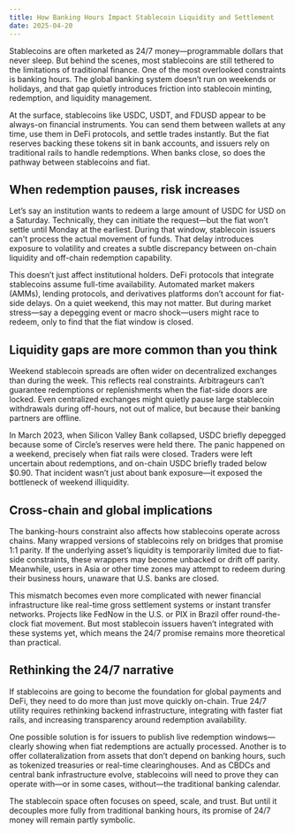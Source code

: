 ```yaml
---
title: How Banking Hours Impact Stablecoin Liquidity and Settlement
date: 2025-04-20
---
```


Stablecoins are often marketed as 24/7 money—programmable dollars that never sleep. But behind the scenes, most stablecoins are still tethered to the limitations of traditional finance. One of the most overlooked constraints is banking hours. The global banking system doesn’t run on weekends or holidays, and that gap quietly introduces friction into stablecoin minting, redemption, and liquidity management.

At the surface, stablecoins like USDC, USDT, and FDUSD appear to be always-on financial instruments. You can send them between wallets at any time, use them in DeFi protocols, and settle trades instantly. But the fiat reserves backing these tokens sit in bank accounts, and issuers rely on traditional rails to handle redemptions. When banks close, so does the pathway between stablecoins and fiat.

## When redemption pauses, risk increases

Let’s say an institution wants to redeem a large amount of USDC for USD on a Saturday. Technically, they can initiate the request—but the fiat won’t settle until Monday at the earliest. During that window, stablecoin issuers can't process the actual movement of funds. That delay introduces exposure to volatility and creates a subtle discrepancy between on-chain liquidity and off-chain redemption capability.

This doesn’t just affect institutional holders. DeFi protocols that integrate stablecoins assume full-time availability. Automated market makers (AMMs), lending protocols, and derivatives platforms don’t account for fiat-side delays. On a quiet weekend, this may not matter. But during market stress—say a depegging event or macro shock—users might race to redeem, only to find that the fiat window is closed.

## Liquidity gaps are more common than you think

Weekend stablecoin spreads are often wider on decentralized exchanges than during the week. This reflects real constraints. Arbitrageurs can’t guarantee redemptions or replenishments when the fiat-side doors are locked. Even centralized exchanges might quietly pause large stablecoin withdrawals during off-hours, not out of malice, but because their banking partners are offline.

In March 2023, when Silicon Valley Bank collapsed, USDC briefly depegged because some of Circle’s reserves were held there. The panic happened on a weekend, precisely when fiat rails were closed. Traders were left uncertain about redemptions, and on-chain USDC briefly traded below $0.90. That incident wasn’t just about bank exposure—it exposed the bottleneck of weekend illiquidity.

## Cross-chain and global implications

The banking-hours constraint also affects how stablecoins operate across chains. Many wrapped versions of stablecoins rely on bridges that promise 1:1 parity. If the underlying asset’s liquidity is temporarily limited due to fiat-side constraints, these wrappers may become unbacked or drift off parity. Meanwhile, users in Asia or other time zones may attempt to redeem during their business hours, unaware that U.S. banks are closed.

This mismatch becomes even more complicated with newer financial infrastructure like real-time gross settlement systems or instant transfer networks. Projects like FedNow in the U.S. or PIX in Brazil offer round-the-clock fiat movement. But most stablecoin issuers haven’t integrated with these systems yet, which means the 24/7 promise remains more theoretical than practical.

## Rethinking the 24/7 narrative

If stablecoins are going to become the foundation for global payments and DeFi, they need to do more than just move quickly on-chain. True 24/7 utility requires rethinking backend infrastructure, integrating with faster fiat rails, and increasing transparency around redemption availability.

One possible solution is for issuers to publish live redemption windows—clearly showing when fiat redemptions are actually processed. Another is to offer collateralization from assets that don’t depend on banking hours, such as tokenized treasuries or real-time clearinghouses. And as CBDCs and central bank infrastructure evolve, stablecoins will need to prove they can operate with—or in some cases, without—the traditional banking calendar.

The stablecoin space often focuses on speed, scale, and trust. But until it decouples more fully from traditional banking hours, its promise of 24/7 money will remain partly symbolic.
